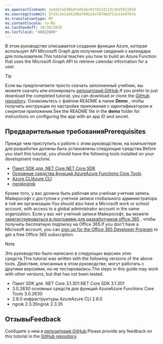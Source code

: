 ```yaml
---
ms.openlocfilehash: 1e4267a5d8bdfe02dbc0170122113c35df822659
ms.sourcegitcommit: 57a5c2e1a562d8af092a3e78786d711ce1e8f9cb
ms.translationtype: MT
ms.contentlocale: ru-RU
ms.lasthandoff: 10/30/2020
ms.locfileid: "48822689"
---
```

<!-- markdownlint-disable MD002 MD041 -->

<span data-ttu-id="dba41-101">В этом руководстве описывается создание функции Azure, которая использует API Microsoft Graph для получения сведений о календаре для пользователя.</span><span class="sxs-lookup"><span data-stu-id="dba41-101">This tutorial teaches you how to build an Azure Function that uses the Microsoft Graph API to retrieve calendar information for a user.</span></span>

> [!TIP]
> <span data-ttu-id="dba41-102">Если вы предпочитаете просто скачать заполненный учебник, вы можете скачать или клонировать [репозиторий GitHub](https://github.com/microsoftgraph/msgraph-training-azurefunction-csharp).</span><span class="sxs-lookup"><span data-stu-id="dba41-102">If you prefer to just download the completed tutorial, you can download or clone the [GitHub repository](https://github.com/microsoftgraph/msgraph-training-azurefunction-csharp).</span></span> <span data-ttu-id="dba41-103">Ознакомьтесь с файлом README в папке **Demo** , чтобы получить инструкции по настройке приложения с идентификатором и секретом приложения.</span><span class="sxs-lookup"><span data-stu-id="dba41-103">See the README file in the **demo** folder for instructions on configuring the app with an app ID and secret.</span></span>

## <a name="prerequisites"></a><span data-ttu-id="dba41-104">Предварительные требования</span><span class="sxs-lookup"><span data-stu-id="dba41-104">Prerequisites</span></span>

<span data-ttu-id="dba41-105">Прежде чем приступить к работе с этим руководством, на компьютере для разработки должны быть установлены следующие средства.</span><span class="sxs-lookup"><span data-stu-id="dba41-105">Before you start this tutorial, you should have the following tools installed on your development machine.</span></span>

- [<span data-ttu-id="dba41-106">Пакет SDK для .NET Core</span><span class="sxs-lookup"><span data-stu-id="dba41-106">.NET Core SDK</span></span>](https://dotnet.microsoft.com/download)
- [<span data-ttu-id="dba41-107">Основные средства функций Azure</span><span class="sxs-lookup"><span data-stu-id="dba41-107">Azure Functions Core Tools</span></span>](https://docs.microsoft.com/azure/azure-functions/functions-run-local)
- [<span data-ttu-id="dba41-108">Azure CLI</span><span class="sxs-lookup"><span data-stu-id="dba41-108">Azure CLI</span></span>](https://docs.microsoft.com/cli/azure/install-azure-cli)
- [<span data-ttu-id="dba41-109">ngrok</span><span class="sxs-lookup"><span data-stu-id="dba41-109">ngrok</span></span>](https://ngrok.com/)

<span data-ttu-id="dba41-110">Кроме того, у вас должна быть рабочая или учебная учетная запись Майкрософт с доступом к учетной записи глобального администратора в той же организации.</span><span class="sxs-lookup"><span data-stu-id="dba41-110">You should also have a Microsoft work or school account, with access to a global administrator account in the same organization.</span></span> <span data-ttu-id="dba41-111">Если у вас нет учетной записи Майкрософт, вы можете [зарегистрироваться в программе для разработчиков office 365](https://developer.microsoft.com/office/dev-program) , чтобы получить бесплатную подписку на Office 365.</span><span class="sxs-lookup"><span data-stu-id="dba41-111">If you don't have a Microsoft account, you can [sign up for the Office 365 Developer Program](https://developer.microsoft.com/office/dev-program) to get a free Office 365 subscription.</span></span>

> [!NOTE]
> <span data-ttu-id="dba41-112">Это руководство было написано в следующих версиях этих средств.</span><span class="sxs-lookup"><span data-stu-id="dba41-112">This tutorial was written with the following versions of the above tools.</span></span> <span data-ttu-id="dba41-113">Действия, описанные в этом руководстве, могут работать с другими версиями, но не тестировались.</span><span class="sxs-lookup"><span data-stu-id="dba41-113">The steps in this guide may work with other versions, but that has not been tested.</span></span>
>
> - <span data-ttu-id="dba41-114">Пакет SDK для .NET Core 3.1.301</span><span class="sxs-lookup"><span data-stu-id="dba41-114">.NET Core SDK 3.1.301</span></span>
> - <span data-ttu-id="dba41-115">3.0.2630 основных средств для функций Azure</span><span class="sxs-lookup"><span data-stu-id="dba41-115">Azure Functions Core Tools 3.0.2630</span></span>
> - <span data-ttu-id="dba41-116">2.8.0 инфраструктуры Azure</span><span class="sxs-lookup"><span data-stu-id="dba41-116">Azure CLI 2.8.0</span></span>
> - <span data-ttu-id="dba41-117">ngrok 2.3.35</span><span class="sxs-lookup"><span data-stu-id="dba41-117">ngrok 2.3.35</span></span>

## <a name="feedback"></a><span data-ttu-id="dba41-118">Отзывы</span><span class="sxs-lookup"><span data-stu-id="dba41-118">Feedback</span></span>

<span data-ttu-id="dba41-119">Сообщите о нем в [репозиторий GitHub](https://github.com/microsoftgraph/msgraph-training-azurefunction-csharp).</span><span class="sxs-lookup"><span data-stu-id="dba41-119">Please provide any feedback on this tutorial in the [GitHub repository](https://github.com/microsoftgraph/msgraph-training-azurefunction-csharp).</span></span>
